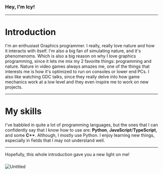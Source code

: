 ### Hey, I'm **Icy**!
****
# Introduction
I'm an enthusiast Graphics programmer. I really, really love nature and how it interacts with itself. I'm also a big fan of simulating nature, and it's phenomenoms. Which is also a big reason on why I love graphics programming, since it lets me mix my 2 favorite things: programming and nature. Nature in video games always amazes me, one of the things that interests me is how it's optimized to run on consoles or lower end PCs. I also like watching GDC talks, since they really delve into how game mechanics work at a low level and they even inspire me to work on new projects.
****
# My skills
I've babbled in quite a lot of programming languages, but the ones that I can confidently say that I know how to use are: **Python**, **JavaScript**/**TypeScript**, and some **C++**. Although, I mostly use Python. I enjoy learning new things, especially in fields that I may not understand well.
****
Hopefully, this whole introduction gave you a new light on me!
###
![Untitled](https://github.com/Icy-Monster/Icy-Monster/assets/102822122/cca6e0f3-07ed-40e7-b451-c5ea55000525)
